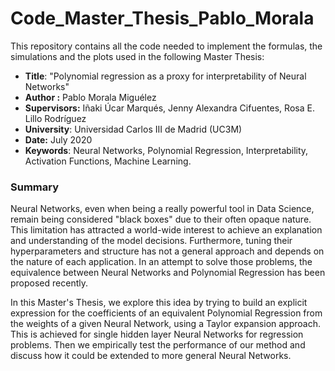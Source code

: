 # Code_Master_Thesis_Pablo_Morala

This repository contains all the code needed to implement the formulas, the simulations and the plots  used in the following Master Thesis:

* **Title**: "Polynomial regression as a proxy for interpretability of Neural Networks"
* **Author :** Pablo Morala Miguélez
* **Supervisors:** Iñaki Úcar Marqués, Jenny Alexandra Cifuentes, Rosa E. Lillo Rodríguez 
* **University**: Universidad Carlos III de Madrid (UC3M)
* **Date:** July 2020
* **Keywords**: Neural Networks, Polynomial Regression, Interpretability, Activation Functions, Machine Learning.

### Summary

Neural Networks, even when being a really powerful tool in Data Science, remain being considered "black boxes" due to their often opaque nature. This limitation has attracted a world-wide interest to achieve an explanation and understanding of the model decisions. Furthermore, tuning their hyperparameters and structure has not a general approach and depends on the nature of each application. In an attempt to solve those problems, the equivalence between Neural Networks and Polynomial Regression has been proposed recently.

In this Master's Thesis, we explore this idea by trying to build an explicit expression for the coefficients of an equivalent Polynomial Regression from the weights of a given Neural Network, using a Taylor expansion approach. This is achieved for single hidden layer Neural Networks for regression problems. Then we empirically test the performance of our method and discuss how it could be extended to more general Neural Networks.

